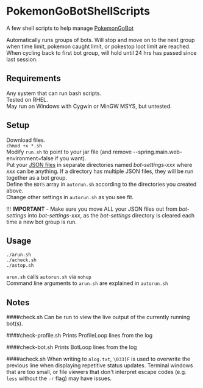 # PokemonGoBotShellScripts

A few shell scripts to help manage [PokemonGoBot](https://github.com/jabbink/PokemonGoBot)

Automatically runs groups of bots. Will stop and move on to the next group when time limit, pokemon caught limit, or pokestop loot limit are reached. When cycling back to first bot group, will hold until 24 hrs has passed since last session.

## Requirements

Any system that can run bash scripts.  
Tested on RHEL.  
May run on Windows with Cygwin or MinGW MSYS, but untested.  

## Setup

Download files.  
`chmod +x *.sh`  
Modify `run.sh` to point to your jar file (and remove --spring.main.web-environment=false if you want).  
Put your [JSON files](https://github.com/jabbink/PokemonGoBot/blob/develop/json-template.json) in separate directories named <i>bot-settings-xxx</i> where <i>xxx</i> can be anything. If a directory has multiple JSON files, they will be run together as a bot group.  
Define the `BOTS` array in `autorun.sh` according to the directories you created above.  
Change other settings in `autorun.sh` as you see fit.  

!!! <b>IMPORTANT</b> - Make sure you move ALL your JSON files out from <i>bot-settings</i> into <i>bot-settings-xxx</i>, as the <i>bot-settings</i> directory is cleared each time a new bot group is run.  

## Usage

```
./arun.sh  
./acheck.sh  
./astop.sh
```

`arun.sh` calls `autorun.sh` via `nohup`  
Command line arguments to `arun.sh` are explained in `autorun.sh`

## Notes

####check.sh
Can be run to view the live output of the currently running bot(s).

####check-profile.sh
Prints ProfileLoop lines from the log

####check-bot.sh
Prints BotLoop lines from the log

####acheck.sh
When writing to `alog.txt`, `\033[F` is used to overwrite the previous line when displaying repetitive status updates. Terminal windows that are too small, or file viewers that don't interpret escape codes (e.g. `less` without the `-r` flag) may have issues.



